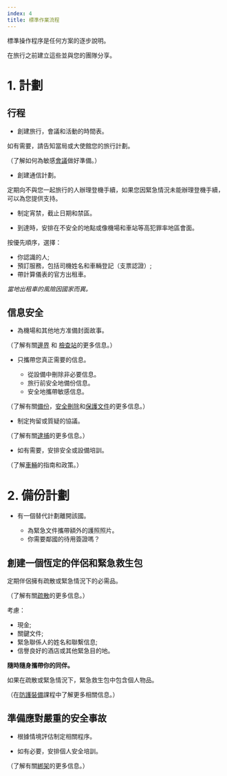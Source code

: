 ```yaml
---
index: 4
title: 標準作業流程
---
```

標準操作程序是任何方案的逐步說明。

在旅行之前建立這些並與您的團隊分享。

# 1. 計劃

## 行程
*   創建旅行，會議和活動的時間表。

如有需要，請告知當局或大使館您的旅行計劃。

（了解如何為敏感[會議](umbrella://work/meetings)做好準備。）

*   創建通信計劃。

定期向不與您一起旅行的人辦理登機手續，如果您因緊急情況未能辦理登機手續，可以為您提供支持。

*   制定宵禁，截止日期和禁區。

*   到達時，安排在不安全的地點或像機場和車站等高犯罪率地區會面。

按優先順序，選擇：

*   你認識的人;
*   預訂服務，包括司機姓名和車輛登記（支票認證）;
*   帶計算儀表的官方出租車。

*當地出租車的風險因國家而異。*

## 信息安全
*    為機場和其他地方准備封面故事。

（了解有關[邊界](umbrella://travel/borders) 和 [檢查站](umbrella://travel/checkpoints)的更多信息。）

*   只攜帶您真正需要的信息。

    * 從設備中刪除非必要信息。
    * 旅行前安全地備份信息。
    * 安全地攜帶敏感信息。

（了解有關[備份](umbrella://information/backing-up)，[安全刪除](umbrella://information/safely-deleting)和[保護文件](umbrella://information/protecting-files)的更多信息。）

*   制定拘留或質疑的協議。

（了解有關[逮捕](umbrella://incident-response/arrests)的更多信息。）

*   如有需要，安排安全或設備培訓。

（了解[車輛](umbrella://travel/vehicles)的指南和政策。）

# 2. 備份計劃

*   有一個替代計劃離開該國。

    * 為緊急文件攜帶額外的護照照片。
    * 你需要鄰國的待用簽證嗎？

## 創建一個恆定的伴侶和緊急救生包

定期伴侶擁有疏散或緊急情況下的必需品。

（了解有關[疏散](umbrella://incident-response/evacuation)的更多信息。）

考慮：

*   現金;
*   關鍵文件;
*   緊急聯係人的姓名和聯繫信息;
*   信譽良好的酒店或其他緊急目的地。

**隨時隨身攜帶你的同伴。**

如果在疏散或緊急情況下，緊急救生包中包含個人物品。

（在[防護裝備](umbrella://travel/protective-equipment)課程中了解更多相關信息。）

## 準備應對嚴重的安全事故

*   根據情境評估制定相關程序。

*   如有必要，安排個人安全培訓。

（了解有關[綁架](umbrella://incident-response/kidnapping)的更多信息。）